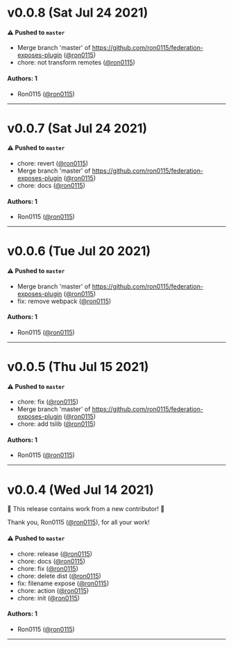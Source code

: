 # v0.0.8 (Sat Jul 24 2021)

#### ⚠️ Pushed to `master`

- Merge branch 'master' of https://github.com/ron0115/federation-exposes-plugin ([@ron0115](https://github.com/ron0115))
- chore: not transform remotes ([@ron0115](https://github.com/ron0115))

#### Authors: 1

- Ron0115 ([@ron0115](https://github.com/ron0115))

---

# v0.0.7 (Sat Jul 24 2021)

#### ⚠️ Pushed to `master`

- chore: revert ([@ron0115](https://github.com/ron0115))
- Merge branch 'master' of https://github.com/ron0115/federation-exposes-plugin ([@ron0115](https://github.com/ron0115))
- chore: docs ([@ron0115](https://github.com/ron0115))

#### Authors: 1

- Ron0115 ([@ron0115](https://github.com/ron0115))

---

# v0.0.6 (Tue Jul 20 2021)

#### ⚠️ Pushed to `master`

- Merge branch 'master' of https://github.com/ron0115/federation-exposes-plugin ([@ron0115](https://github.com/ron0115))
- fix: remove webpack ([@ron0115](https://github.com/ron0115))

#### Authors: 1

- Ron0115 ([@ron0115](https://github.com/ron0115))

---

# v0.0.5 (Thu Jul 15 2021)

#### ⚠️ Pushed to `master`

- chore: fix ([@ron0115](https://github.com/ron0115))
- Merge branch 'master' of https://github.com/ron0115/federation-exposes-plugin ([@ron0115](https://github.com/ron0115))
- chore: add tslib ([@ron0115](https://github.com/ron0115))

#### Authors: 1

- Ron0115 ([@ron0115](https://github.com/ron0115))

---

# v0.0.4 (Wed Jul 14 2021)

:tada: This release contains work from a new contributor! :tada:

Thank you, Ron0115 ([@ron0115](https://github.com/ron0115)), for all your work!

#### ⚠️ Pushed to `master`

- chore: release ([@ron0115](https://github.com/ron0115))
- chore: docs ([@ron0115](https://github.com/ron0115))
- chore: fix ([@ron0115](https://github.com/ron0115))
- chore: delete dist ([@ron0115](https://github.com/ron0115))
- fix: filename expose ([@ron0115](https://github.com/ron0115))
- chore: action ([@ron0115](https://github.com/ron0115))
- chore: init ([@ron0115](https://github.com/ron0115))

#### Authors: 1

- Ron0115 ([@ron0115](https://github.com/ron0115))

---

